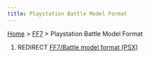 ```yaml
---
title: Playstation Battle Model Format
---
```


[Home](/ff7-flat-wiki/Main%20Page.md) > [FF7](/ff7-flat-wiki/FF7.md) > Playstation Battle Model Format

1.  REDIRECT [FF7/Battle model format (PSX)][]

  [FF7/Battle model format (PSX)]: /ff7-flat-wiki/FF7/Battle%20model%20format%20(PSX).md
    "wikilink"
